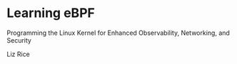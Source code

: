 # Learning eBPF

Programming the Linux Kernel for Enhanced Observability, Networking, and Security

Liz Rice